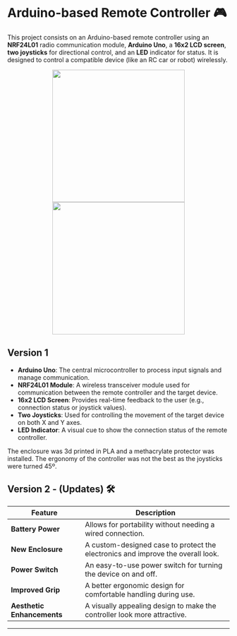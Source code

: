 # Arduino-based Remote Controller 🎮

This project consists on an Arduino-based remote controller using an **NRF24L01** radio communication module, **Arduino Uno**, a **16x2 LCD screen**, **two joysticks** for directional control, and an **LED** indicator for status. It is designed to control a compatible device (like an RC car or robot) wirelessly.

<div align="center">
  <img src="https://github.com/user-attachments/assets/6c22a85a-69f1-4023-af79-7d96ef5e35fe" height="300px" />
  <img src="https://github.com/user-attachments/assets/2ceeb104-a363-4174-a3a8-87811fb75e57" height="300px" />
</div>

## Version 1 

- **Arduino Uno**: The central microcontroller to process input signals and manage communication.
- **NRF24L01 Module**: A wireless transceiver module used for communication between the remote controller and the target device.
- **16x2 LCD Screen**: Provides real-time feedback to the user (e.g., connection status or joystick values).
- **Two Joysticks**: Used for controlling the movement of the target device on both X and Y axes.
- **LED Indicator**: A visual cue to show the connection status of the remote controller.

The enclosure was 3d printed in PLA and a methacrylate protector was installed. The ergonomy of the controller was not the best as the joysticks were turned 45º.

## Version 2 - (Updates) 🛠️

| Feature              | Description |
|----------------------|-------------|
| **Battery Power**     | Allows for portability without needing a wired connection. |
| **New Enclosure**     | A custom-designed case to protect the electronics and improve the overall look. |
| **Power Switch**      | An easy-to-use power switch for turning the device on and off. |
| **Improved Grip**     | A better ergonomic design for comfortable handling during use. |
| **Aesthetic Enhancements** | A visually appealing design to make the controller look more attractive. |

---
